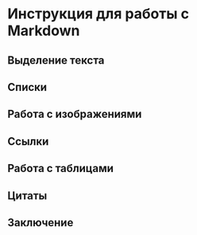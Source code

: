 # Инструкция для работы с Markdown

## Выделение текста

## Списки

## Работа с изображениями

## Ссылки 

## Работа с таблицами 

## Цитаты 

## Заключение